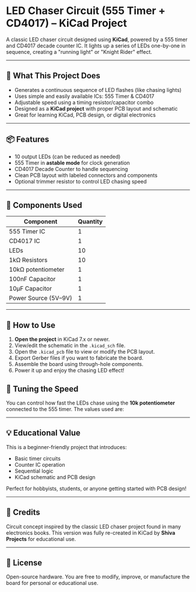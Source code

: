 # LED Chaser Circuit (555 Timer + CD4017) – KiCad Project

A classic LED chaser circuit designed using **KiCad**, powered by a 555 timer and CD4017 decade counter IC. It lights up a series of LEDs one-by-one in sequence, creating a "running light" or "Knight Rider" effect.

---

## 🎯 What This Project Does

- Generates a continuous sequence of LED flashes (like chasing lights)
- Uses simple and easily available ICs: 555 Timer & CD4017
- Adjustable speed using a timing resistor/capacitor combo
- Designed as a **KiCad project** with proper PCB layout and schematic
- Great for learning KiCad, PCB design, or digital electronics

---

## 📦 Features

- 10 output LEDs (can be reduced as needed)
- 555 Timer in **astable mode** for clock generation
- CD4017 Decade Counter to handle sequencing
- Clean PCB layout with labeled connectors and components
- Optional trimmer resistor to control LED chasing speed

---

## 🧰 Components Used

| Component        | Quantity |
|------------------|----------|
| 555 Timer IC     | 1        |
| CD4017 IC        | 1        |
| LEDs             | 10       |
| 1kΩ Resistors    | 10       |
| 10kΩ potentiometer   | 1        |
| 100nF Capacitor  | 1        |
| 10µF Capacitor   | 1        |
| Power Source (5V–9V) | 1    |

---

## 🚀 How to Use

1. **Open the project** in KiCad 7.x or newer.
2. View/edit the schematic in the `.kicad_sch` file.
3. Open the `.kicad_pcb` file to view or modify the PCB layout.
4. Export Gerber files if you want to fabricate the board.
5. Assemble the board using through-hole components.
6. Power it up and enjoy the chasing LED effect!

## 🔧 Tuning the Speed

You can control how fast the LEDs chase using the **10k potentiometer** connected to the 555 timer. The values used are:

---

## 💡 Educational Value

This is a beginner-friendly project that introduces:
- Basic timer circuits
- Counter IC operation
- Sequential logic
- KiCad schematic and PCB design

Perfect for hobbyists, students, or anyone getting started with PCB design!

---

## 🙏 Credits

Circuit concept inspired by the classic LED chaser project found in many electronics books. This version was fully re-created in KiCad by **Shiva Projects** for educational use.

---

## 📄 License

Open-source hardware. You are free to modify, improve, or manufacture the board for personal or educational use.
